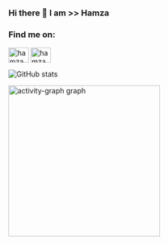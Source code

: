 ### Hi there 👋 I am >> Hamza



<h3 align="left">Find me on:</h3>
<p align="left">
<a href="https://linkedin.com/in/hamzahassan" target="blank"><img align="center" src="https://raw.githubusercontent.com/rahuldkjain/github-profile-readme-generator/master/src/images/icons/Social/linked-in-alt.svg" alt="hamzahassan" height="30" width="40" /></a>
<a href="https://www.youtube.com/c/hamzah1" target="blank"><img align="center" src="https://raw.githubusercontent.com/rahuldkjain/github-profile-readme-generator/master/src/images/icons/Social/youtube.svg" alt="hamzah1" height="30" width="40" /></a>
</p>


![GitHub stats](https://github-readme-stats.vercel.app/api?username=hamzahassanm&show_icons=true&count_private=true&include_all_commits=true)



<img src="https://github-readme-activity-graph.vercel.app/graph?username=hamzahassanm&radius=16&theme=outrun&area=true&order=5" height="300" alt="activity-graph graph"  />






